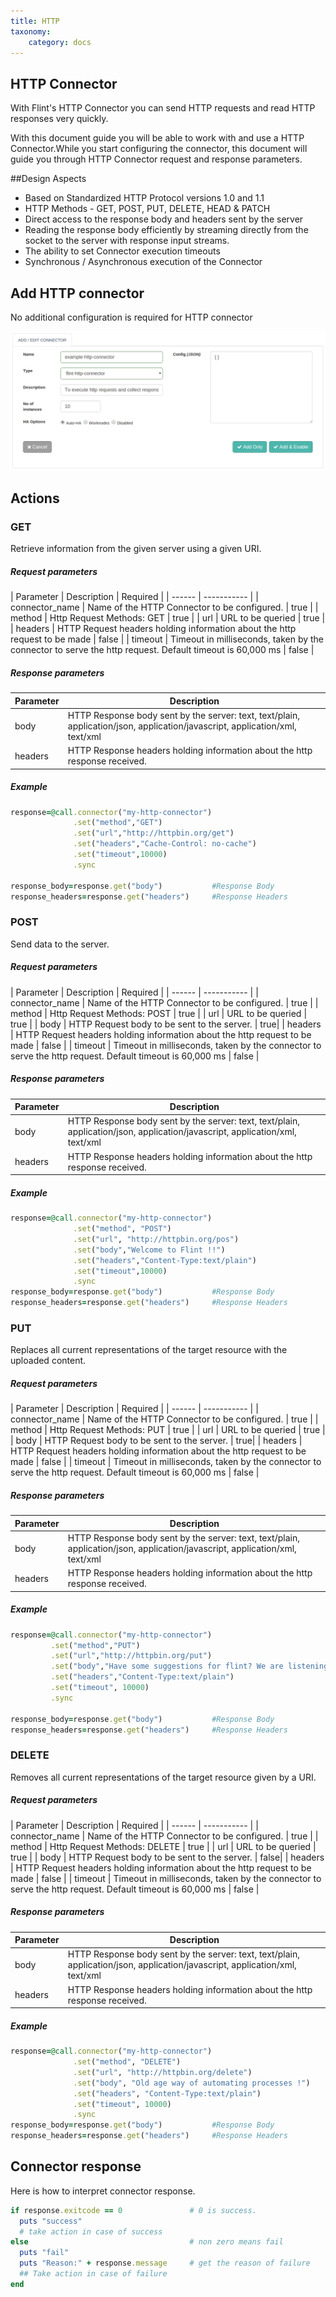 ```yaml
---
title: HTTP
taxonomy:
    category: docs
---
```

## HTTP Connector

With Flint's HTTP Connector you can send HTTP requests and read HTTP responses very quickly.

With this document guide you will be able to work with and use a HTTP Connector.While you start configuring the connector, this document will guide you through HTTP Connector request and response parameters.

##Design Aspects
+ Based on Standardized HTTP Protocol versions 1.0 and 1.1
+ HTTP Methods - GET, POST, PUT, DELETE, HEAD & PATCH
+ Direct access to the response body and headers sent by the server
+ Reading the response body efficiently by streaming directly from the socket to the server with response input streams.
+ The ability to set Connector execution timeouts
+ Synchronous / Asynchronous execution of the Connector

## Add HTTP connector
No additional configuration is required for HTTP connector

![add_http_connector](add-http-conn.png)

## Actions

### GET
Retrieve information from the given server using a given URI.

##### Request parameters
| Parameter | Description | Required |
| ------ | ----------- |
| connector_name | Name of the HTTP Connector to be configured. | true |
| method | Http Request Methods: GET | true |
| url | URL to be queried | true |
| headers | HTTP Request headers holding information about the http request to be made | false |
| timeout | Timeout in milliseconds, taken by the connector to serve the http request. Default timeout is 60,000 ms | false |


##### Response parameters
| Parameter | Description  |
| ------ | ----------- |
| body | HTTP Response body sent by the server: text, text/plain, application/json, application/javascript, application/xml, text/xml|
| headers | HTTP Response headers holding information about the http response received. |

##### Example
``` ruby
response=@call.connector("my-http-connector")
              .set("method","GET")
              .set("url","http://httpbin.org/get")
              .set("headers","Cache-Control: no-cache")
              .set("timeout",10000)
              .sync

response_body=response.get("body")           #Response Body
response_headers=response.get("headers")     #Response Headers
```


### POST
Send data to the server.

##### Request parameters
| Parameter | Description | Required |
| ------ | ----------- |
| connector_name | Name of the HTTP Connector to be configured. | true |
| method | Http Request Methods: POST | true |
| url | URL to be queried | true |
| body | HTTP Request body to be sent to the server. | true|
| headers | HTTP Request headers holding information about the http request to be made | false |
| timeout | Timeout in milliseconds, taken by the connector to serve the http request. Default timeout is 60,000 ms | false |

##### Response parameters
| Parameter | Description  |
| ------ | ----------- |
| body | HTTP Response body sent by the server: text, text/plain, application/json, application/javascript, application/xml, text/xml|
| headers | HTTP Response headers holding information about the http response received. |

##### Example
``` ruby
response=@call.connector("my-http-connector")
              .set("method", "POST")
              .set("url", "http://httpbin.org/pos")
              .set("body","Welcome to Flint !!")
              .set("headers","Content-Type:text/plain")
              .set("timeout",10000)
              .sync
response_body=response.get("body")           #Response Body
response_headers=response.get("headers")     #Response Headers
```
### PUT
Replaces all current representations of the target resource with the uploaded content.

##### Request parameters

| Parameter | Description | Required |
| ------ | ----------- |
| connector_name | Name of the HTTP Connector to be configured. | true |
| method | Http Request Methods: PUT | true |
| url | URL to be queried | true |
| body | HTTP Request body to be sent to the server. | true|
| headers | HTTP Request headers holding information about the http request to be made | false |
| timeout | Timeout in milliseconds, taken by the connector to serve the http request. Default timeout is 60,000 ms | false |

##### Response parameters
| Parameter | Description  |
| ------ | ----------- |
| body | HTTP Response body sent by the server: text, text/plain, application/json, application/javascript, application/xml, text/xml|
| headers | HTTP Response headers holding information about the http response received. |

##### Example
``` ruby
response=@call.connector("my-http-connector")
         .set("method","PUT")
         .set("url","http://httpbin.org/put")
         .set("body","Have some suggestions for flint? We are listening !")
         .set("headers","Content-Type:text/plain")
         .set("timeout", 10000)
         .sync

response_body=response.get("body")           #Response Body
response_headers=response.get("headers")     #Response Headers
```

### DELETE
Removes all current representations of the target resource given by a URI.

##### Request parameters

| Parameter | Description | Required |
| ------ | ----------- |
| connector_name | Name of the HTTP Connector to be configured. | true |
| method | Http Request Methods: DELETE | true |
| url | URL to be queried | true |
| body | HTTP Request body to be sent to the server. | false|
| headers | HTTP Request headers holding information about the http request to be made | false |
| timeout | Timeout in milliseconds, taken by the connector to serve the http request. Default timeout is 60,000 ms | false |

##### Response parameters
| Parameter | Description  |
| ------ | ----------- |
| body | HTTP Response body sent by the server: text, text/plain, application/json, application/javascript, application/xml, text/xml|
| headers | HTTP Response headers holding information about the http response received. |

##### Example

``` ruby
response=@call.connector("my-http-connector")
              .set("method", "DELETE")
              .set("url", "http://httpbin.org/delete")
              .set("body", "Old age way of automating processes !")
              .set("headers", "Content-Type:text/plain")
              .set("timeout", 10000)
              .sync
response_body=response.get("body")           #Response Body
response_headers=response.get("headers")     #Response Headers
```

## Connector response
Here is how to interpret connector response.
``` ruby
if response.exitcode == 0               # 0 is success.
  puts "success"
  # take action in case of success
else                                    # non zero means fail
  puts "fail"
  puts "Reason:" + response.message     # get the reason of failure
  ## Take action in case of failure
end

```
